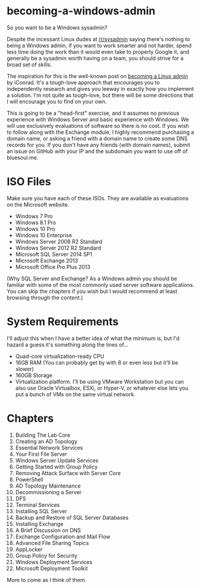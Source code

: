 # becoming-a-windows-admin

So you want to be a Windows sysadmin?

Despite the incessant Linux dudes at [/r/sysadmin](https://sysadmin.reddit.com) saying there's nothing to being a Windows admin, if you want to work smarter and not harder, spend less time doing the work than it would even take to properly Google it, and generally be a sysadmin worth having on a team, you should strive for a broad set of skills.

The inspiration for this is the well-known post on [becoming a Linux admin](https://www.reddit.com/r/linuxadmin/comments/2s924h/how_did_you_get_your_start/cnnw1ma) by iConrad. It's a tough-love approach that encourages you to independently research and gives you leeway in exactly how you implement a solution. I'm not quite as tough-love, but there will be some directions that I will encourage you to find on your own.

This is going to be a "head-first" exercise, and it assumes no previous experience with Windows Server and basic experience with Windows. We will use exclusively evaluations of software so there is no cost. If you wish to follow along with the Exchange module, I highly recommend purchasing a domain name, or asking a friend with a domain name to create some DNS records for you. If you don't have any friends (with domain names), submit an issue on GitHub with your IP and the subdomain you want to use off of bluesoul.me.

# ISO Files

Make sure you have each of these ISOs. They are available as evaluations on the Microsoft website.

* Windows 7 Pro
* Windows 8.1 Pro
* Windows 10 Pro
* Windows 10 Enterprise
* Windows Server 2008 R2 Standard
* Windows Server 2012 R2 Standard
* Microsoft SQL Server 2014 SP1
* Microsoft Exchange 2013
* Microsoft Office Pro Plus 2013
 
(Why SQL Server and Exchange? As a Windows admin you should be familiar with some of the most commonly used server software applications. You can skip the chapters if you wish but I would recommend at least browsing through the content.)

# System Requirements

I'll adjust this when I have a better idea of what the minimum is, but I'd hazard a guess it's something along the lines of...

* Quad-core virtualization-ready CPU
* 16GB RAM (You can probably get by with 8 or even less but it'll be slower)
* 160GB Storage
* Virtualization platform. I'll be using VMware Workstation but you can also use Oracle Virtualbox, ESXi, or Hyper-V, or whatever else lets you put a bunch of VMs on the same virtual network.

# Chapters

1. Building The Lab Core
2. Creating an AD Topology
3. Essential Network Services
4. Your First File Server
5. Windows Server Update Services
6. Getting Started with Group Policy
7. Removing Attack Surface with Server Core
8. PowerShell
9. AD Topology Maintenance
10. Decommissioning a Server
11. DFS
12. Terminal Services
13. Installing SQL Server
14. Backup and Restore of SQL Server Databases
15. Installing Exchange
16. A Brief Discussion on DNS
17. Exchange Configuration and Mail Flow
18. Advanced File Sharing Topics
19. AppLocker
20. Group Policy for Security
21. Windows Deployment Services
22. Microsoft Deployment Toolkit

More to come as I think of them.
